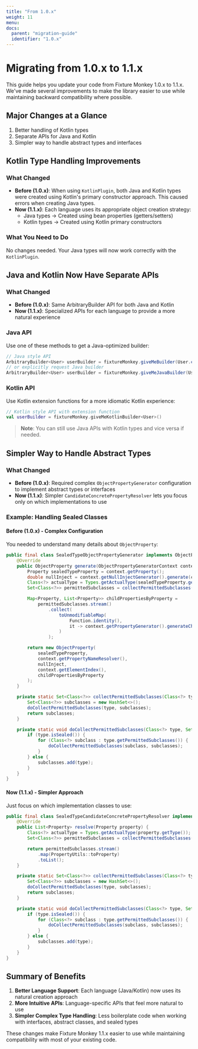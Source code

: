 ```yaml
---
title: "From 1.0.x"
weight: 11
menu:
docs:
  parent: "migration-guide"
  identifier: "1.0.x"
---
```


# Migrating from 1.0.x to 1.1.x

This guide helps you update your code from Fixture Monkey 1.0.x to 1.1.x. We've made several improvements to make the library easier to use while maintaining backward compatibility where possible.

## Major Changes at a Glance

1. Better handling of Kotlin types
2. Separate APIs for Java and Kotlin
3. Simpler way to handle abstract types and interfaces

## Kotlin Type Handling Improvements

### What Changed
- **Before (1.0.x)**: When using `KotlinPlugin`, both Java and Kotlin types were created using Kotlin's primary constructor approach. This caused errors when creating Java types.
- **Now (1.1.x)**: Each language uses its appropriate object creation strategy:
  - Java types → Created using bean properties (getters/setters)
  - Kotlin types → Created using Kotlin primary constructors

### What You Need to Do
No changes needed. Your Java types will now work correctly with the `KotlinPlugin`.

## Java and Kotlin Now Have Separate APIs

### What Changed
- **Before (1.0.x)**: Same ArbitraryBuilder API for both Java and Kotlin
- **Now (1.1.x)**: Specialized APIs for each language to provide a more natural experience

### Java API
Use one of these methods to get a Java-optimized builder:
```java
// Java style API
ArbitraryBuilder<User> userBuilder = fixtureMonkey.giveMeBuilder(User.class);
// or explicitly request Java builder
ArbitraryBuilder<User> userBuilder = fixtureMonkey.giveMeJavaBuilder(User.class);
```

### Kotlin API
Use Kotlin extension functions for a more idiomatic Kotlin experience:
```kotlin
// Kotlin style API with extension function
val userBuilder = fixtureMonkey.giveMeKotlinBuilder<User>()
```

> **Note**: You can still use Java APIs with Kotlin types and vice versa if needed.

## Simpler Way to Handle Abstract Types

### What Changed
- **Before (1.0.x)**: Required complex `ObjectPropertyGenerator` configuration to implement abstract types or interfaces
- **Now (1.1.x)**: Simpler `CandidateConcretePropertyResolver` lets you focus only on which implementations to use

### Example: Handling Sealed Classes

#### Before (1.0.x) - Complex Configuration
You needed to understand many details about `ObjectProperty`:

```java
public final class SealedTypeObjectPropertyGenerator implements ObjectPropertyGenerator {
	@Override
	public ObjectProperty generate(ObjectPropertyGeneratorContext context) {
		Property sealedTypeProperty = context.getProperty();
		double nullInject = context.getNullInjectGenerator().generate(context);
		Class<?> actualType = Types.getActualType(sealedTypeProperty.getType());
		Set<Class<?>> permittedSubclasses = collectPermittedSubclasses(actualType);

		Map<Property, List<Property>> childPropertiesByProperty =
			permittedSubclasses.stream()
				.collect(
					toUnmodifiableMap(
						Function.identity(),
						it -> context.getPropertyGenerator().generateChildProperties(it)
					)
				);

		return new ObjectProperty(
			sealedTypeProperty,
			context.getPropertyNameResolver(),
			nullInject,
			context.getElementIndex(),
			childPropertiesByProperty
		);
	}

	private static Set<Class<?>> collectPermittedSubclasses(Class<?> type) {
		Set<Class<?>> subclasses = new HashSet<>();
		doCollectPermittedSubclasses(type, subclasses);
		return subclasses;
	}

	private static void doCollectPermittedSubclasses(Class<?> type, Set<Class<?>> subclasses) {
		if (type.isSealed()) {
			for (Class<?> subclass : type.getPermittedSubclasses()) {
				doCollectPermittedSubclasses(subclass, subclasses);
			}
		} else {
			subclasses.add(type);
		}
	}
}
```

#### Now (1.1.x) - Simpler Approach
Just focus on which implementation classes to use:

```java
public final class SealedTypeCandidateConcretePropertyResolver implements CandidateConcretePropertyResolver {
	@Override
	public List<Property> resolve(Property property) {
		Class<?> actualType = Types.getActualType(property.getType());
		Set<Class<?>> permittedSubclasses = collectPermittedSubclasses(actualType);

		return permittedSubclasses.stream()
			.map(PropertyUtils::toProperty)
			.toList();
	}

	private static Set<Class<?>> collectPermittedSubclasses(Class<?> type) {
		Set<Class<?>> subclasses = new HashSet<>();
		doCollectPermittedSubclasses(type, subclasses);
		return subclasses;
	}

	private static void doCollectPermittedSubclasses(Class<?> type, Set<Class<?>> subclasses) {
		if (type.isSealed()) {
			for (Class<?> subclass : type.getPermittedSubclasses()) {
				doCollectPermittedSubclasses(subclass, subclasses);
			}
		} else {
			subclasses.add(type);
		}
	}
}
```

## Summary of Benefits

1. **Better Language Support**: Each language (Java/Kotlin) now uses its natural creation approach
2. **More Intuitive APIs**: Language-specific APIs that feel more natural to use
3. **Simpler Complex Type Handling**: Less boilerplate code when working with interfaces, abstract classes, and sealed types

These changes make Fixture Monkey 1.1.x easier to use while maintaining compatibility with most of your existing code.
